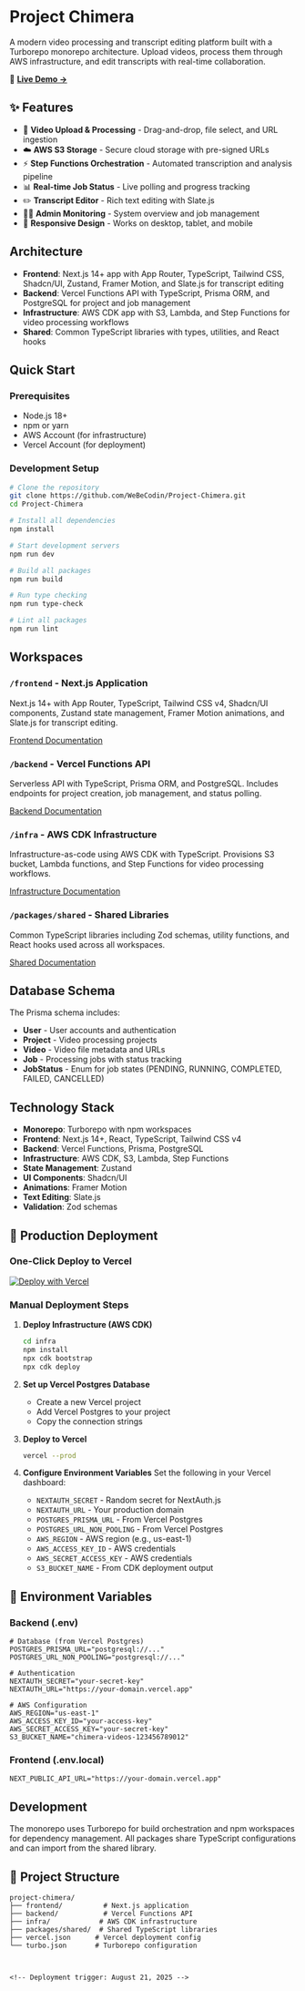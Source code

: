 # Project Chimera

A modern video processing and transcript editing platform built with a Turborepo monorepo architecture. Upload videos, process them through AWS infrastructure, and edit transcripts with real-time collaboration.

🚀 **[Live Demo →](https://project-chimera-beta.vercel.app)** 

## ✨ Features

- 🎥 **Video Upload & Processing** - Drag-and-drop, file select, and URL ingestion
- ☁️ **AWS S3 Storage** - Secure cloud storage with pre-signed URLs  
- ⚡ **Step Functions Orchestration** - Automated transcription and analysis pipeline
- 📊 **Real-time Job Status** - Live polling and progress tracking
- ✏️ **Transcript Editor** - Rich text editing with Slate.js
- 👨‍💼 **Admin Monitoring** - System overview and job management
- 📱 **Responsive Design** - Works on desktop, tablet, and mobile

## Architecture

- **Frontend**: Next.js 14+ app with App Router, TypeScript, Tailwind CSS, Shadcn/UI, Zustand, Framer Motion, and Slate.js for transcript editing
- **Backend**: Vercel Functions API with TypeScript, Prisma ORM, and PostgreSQL for project and job management
- **Infrastructure**: AWS CDK app with S3, Lambda, and Step Functions for video processing workflows
- **Shared**: Common TypeScript libraries with types, utilities, and React hooks

## Quick Start

### Prerequisites

- Node.js 18+ 
- npm or yarn
- AWS Account (for infrastructure)
- Vercel Account (for deployment)

### Development Setup

```bash
# Clone the repository
git clone https://github.com/WeBeCodin/Project-Chimera.git
cd Project-Chimera

# Install all dependencies
npm install

# Start development servers
npm run dev

# Build all packages
npm run build

# Run type checking
npm run type-check

# Lint all packages
npm run lint
```

## Workspaces

### `/frontend` - Next.js Application
Next.js 14+ with App Router, TypeScript, Tailwind CSS v4, Shadcn/UI components, Zustand state management, Framer Motion animations, and Slate.js for transcript editing.

[Frontend Documentation](./frontend/README.md)

### `/backend` - Vercel Functions API
Serverless API with TypeScript, Prisma ORM, and PostgreSQL. Includes endpoints for project creation, job management, and status polling.

[Backend Documentation](./backend/README.md)

### `/infra` - AWS CDK Infrastructure
Infrastructure-as-code using AWS CDK with TypeScript. Provisions S3 bucket, Lambda functions, and Step Functions for video processing workflows.

[Infrastructure Documentation](./infra/README.md)

### `/packages/shared` - Shared Libraries
Common TypeScript libraries including Zod schemas, utility functions, and React hooks used across all workspaces.

[Shared Documentation](./packages/shared/README.md)

## Database Schema

The Prisma schema includes:
- **User** - User accounts and authentication
- **Project** - Video processing projects
- **Video** - Video file metadata and URLs
- **Job** - Processing jobs with status tracking
- **JobStatus** - Enum for job states (PENDING, RUNNING, COMPLETED, FAILED, CANCELLED)

## Technology Stack

- **Monorepo**: Turborepo with npm workspaces
- **Frontend**: Next.js 14+, React, TypeScript, Tailwind CSS v4
- **Backend**: Vercel Functions, Prisma, PostgreSQL
- **Infrastructure**: AWS CDK, S3, Lambda, Step Functions
- **State Management**: Zustand
- **UI Components**: Shadcn/UI
- **Animations**: Framer Motion
- **Text Editing**: Slate.js
- **Validation**: Zod schemas

## 🚀 Production Deployment

### One-Click Deploy to Vercel

[![Deploy with Vercel](https://vercel.com/button)](https://vercel.com/new/clone?repository-url=https%3A%2F%2Fgithub.com%2FWeBeCodin%2FProject-Chimera&env=NEXTAUTH_SECRET,POSTGRES_PRISMA_URL,POSTGRES_URL_NON_POOLING,AWS_ACCESS_KEY_ID,AWS_SECRET_ACCESS_KEY,S3_BUCKET_NAME&envDescription=Environment%20variables%20needed%20for%20Project%20Chimera&envLink=https%3A%2F%2Fgithub.com%2FWeBeCodin%2FProject-Chimera%23environment-variables&project-name=project-chimera&repository-name=project-chimera)

### Manual Deployment Steps

1. **Deploy Infrastructure (AWS CDK)**
   ```bash
   cd infra
   npm install
   npx cdk bootstrap
   npx cdk deploy
   ```

2. **Set up Vercel Postgres Database**
   - Create a new Vercel project
   - Add Vercel Postgres to your project
   - Copy the connection strings

3. **Deploy to Vercel**
   ```bash
   vercel --prod
   ```

4. **Configure Environment Variables**
   Set the following in your Vercel dashboard:
   - `NEXTAUTH_SECRET` - Random secret for NextAuth.js
   - `NEXTAUTH_URL` - Your production domain
   - `POSTGRES_PRISMA_URL` - From Vercel Postgres
   - `POSTGRES_URL_NON_POOLING` - From Vercel Postgres
   - `AWS_REGION` - AWS region (e.g., us-east-1)
   - `AWS_ACCESS_KEY_ID` - AWS credentials
   - `AWS_SECRET_ACCESS_KEY` - AWS credentials
   - `S3_BUCKET_NAME` - From CDK deployment output

## 🔧 Environment Variables

### Backend (.env)
```env
# Database (from Vercel Postgres)
POSTGRES_PRISMA_URL="postgresql://..."
POSTGRES_URL_NON_POOLING="postgresql://..."

# Authentication
NEXTAUTH_SECRET="your-secret-key"
NEXTAUTH_URL="https://your-domain.vercel.app"

# AWS Configuration  
AWS_REGION="us-east-1"
AWS_ACCESS_KEY_ID="your-access-key"
AWS_SECRET_ACCESS_KEY="your-secret-key"
S3_BUCKET_NAME="chimera-videos-123456789012"
```

### Frontend (.env.local)
```env
NEXT_PUBLIC_API_URL="https://your-domain.vercel.app"
```

## Development

The monorepo uses Turborepo for build orchestration and npm workspaces for dependency management. All packages share TypeScript configurations and can import from the shared library.

## 📁 Project Structure

```
project-chimera/
├── frontend/          # Next.js application
├── backend/           # Vercel Functions API  
├── infra/            # AWS CDK infrastructure
├── packages/shared/  # Shared TypeScript libraries
├── vercel.json      # Vercel deployment config
└── turbo.json       # Turborepo configuration



<!-- Deployment trigger: August 21, 2025 -->

```
